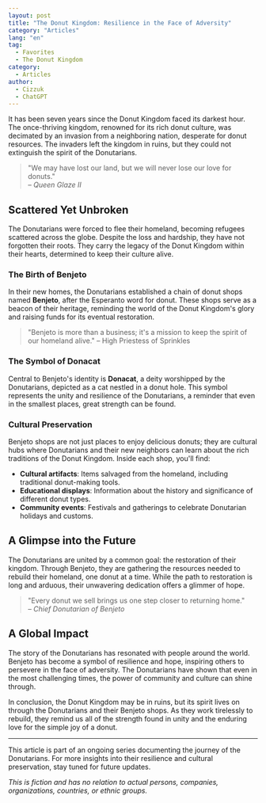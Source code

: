 ```yaml
---
layout: post
title: "The Donut Kingdom: Resilience in the Face of Adversity"
category: "Articles"
lang: "en"
tag:
  - Favorites
  - The Donut Kingdom
category: 
  - Articles
author:
  - Cizzuk
  - ChatGPT
---
```


It has been seven years since the Donut Kingdom faced its darkest hour. The once-thriving kingdom, renowned for its rich donut culture, was decimated by an invasion from a neighboring nation, desperate for donut resources. The invaders left the kingdom in ruins, but they could not extinguish the spirit of the Donutarians.

> "We may have lost our land, but we will never lose our love for donuts."  
> *– Queen Glaze Ⅱ*

## Scattered Yet Unbroken

The Donutarians were forced to flee their homeland, becoming refugees scattered across the globe. Despite the loss and hardship, they have not forgotten their roots. They carry the legacy of the Donut Kingdom within their hearts, determined to keep their culture alive.

### The Birth of Benjeto

In their new homes, the Donutarians established a chain of donut shops named **Benjeto**, after the Esperanto word for donut. These shops serve as a beacon of their heritage, reminding the world of the Donut Kingdom's glory and raising funds for its eventual restoration.

> "Benjeto is more than a business; it's a mission to keep the spirit of our homeland alive." – High Priestess of Sprinkles

### The Symbol of Donacat

Central to Benjeto's identity is **Donacat**, a deity worshipped by the Donutarians, depicted as a cat nestled in a donut hole. This symbol represents the unity and resilience of the Donutarians, a reminder that even in the smallest places, great strength can be found.

### Cultural Preservation

Benjeto shops are not just places to enjoy delicious donuts; they are cultural hubs where Donutarians and their new neighbors can learn about the rich traditions of the Donut Kingdom. Inside each shop, you'll find:

- **Cultural artifacts**: Items salvaged from the homeland, including traditional donut-making tools.
- **Educational displays**: Information about the history and significance of different donut types.
- **Community events**: Festivals and gatherings to celebrate Donutarian holidays and customs.

## A Glimpse into the Future

The Donutarians are united by a common goal: the restoration of their kingdom. Through Benjeto, they are gathering the resources needed to rebuild their homeland, one donut at a time. While the path to restoration is long and arduous, their unwavering dedication offers a glimmer of hope.

> "Every donut we sell brings us one step closer to returning home."  
> *– Chief Donutarian of Benjeto*

## A Global Impact

The story of the Donutarians has resonated with people around the world. Benjeto has become a symbol of resilience and hope, inspiring others to persevere in the face of adversity. The Donutarians have shown that even in the most challenging times, the power of community and culture can shine through.

In conclusion, the Donut Kingdom may be in ruins, but its spirit lives on through the Donutarians and their Benjeto shops. As they work tirelessly to rebuild, they remind us all of the strength found in unity and the enduring love for the simple joy of a donut.

---

This article is part of an ongoing series documenting the journey of the Donutarians. For more insights into their resilience and cultural preservation, stay tuned for future updates.

<i>This is fiction and has no relation to actual persons, companies, organizations, countries, or ethnic groups.</i>

